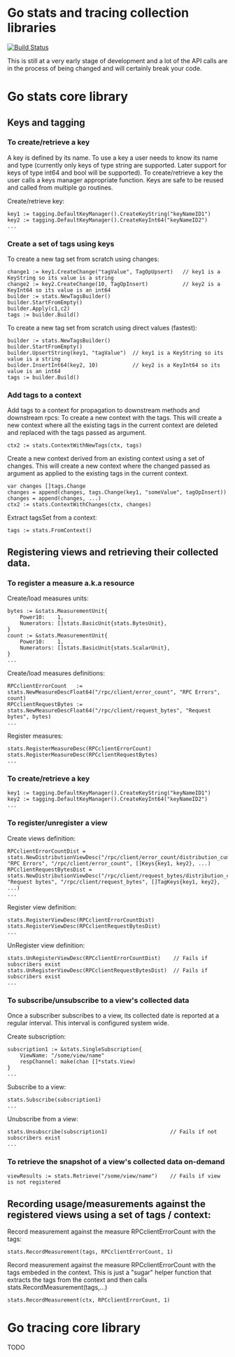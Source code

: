 # Go stats and tracing collection libraries

[![Build
Status](https://travis-ci.org/census-instrumentation/instrumentation-go.svg?branch=master)](https://travis-ci.org/census-instrumentation/instrumentation-go)

This is still at a very early stage of development and a lot of the API calls
are in the process of being changed and will certainly break your code.

# Go stats core library

## Keys and tagging

### To create/retrieve a key
A key is defined by its name. To use a key a user needs to know its name and type (currently only keys of type string are supported. Later support for keys of type int64 and bool will be supported).
To create/retrieve a key the user calls a keys manager appropriate function. Keys are safe to be reused and called from multiple go routines.

Create/retrieve key:

    key1 := tagging.DefaultKeyManager().CreateKeyString("keyNameID1")
    key2 := tagging.DefaultKeyManager().CreateKeyInt64("keyNameID2")
    ...

### Create a set of tags using keys
To create a new tag set from scratch using changes:

    change1 := key1.CreateChange("tagValue", TagOpUpsert)   // key1 is a KeyString so its value is a string
    change2 := key2.CreateChange(10, TagOpInsert)           // key2 is a KeyInt64 so its value is an int64
    builder := stats.NewTagsBuilder()
    builder.StartFromEmpty()
    builder.Apply(c1,c2)
    tags := builder.Build()

To create a new tag set from scratch using direct values (fastest):

    builder := stats.NewTagsBuilder()
    builder.StartFromEmpty()
    builder.UpsertString(key1, "tagValue")  // key1 is a KeyString so its value is a string
    builder.InsertInt64(key2, 10)           // key2 is a KeyInt64 so its value is an int64
    tags := builder.Build()

### Add tags to a context 
Add tags to a context for propagation to downstream methods and downstream rpcs:
To create a new context with the tags. This will create a new context where all the existing tags in the current context are deleted and replaced with the tags passed as argument.    
    
    ctx2 := stats.ContextWithNewTags(ctx, tags)

Create a new context derived from an existing context using a set of changes. This will create a new context where the changed passed as argument as applied to the existing tags in the current context.

    var changes []tags.Change
    changes = append(changes, tags.Change(key1, "someValue", tagOpInsert))
    changes = append(changes, ...)
    ctx2 := stats.ContextWithChanges(ctx, changes)

Extract tagsSet from a context:
    
    tags := stats.FromContext()

## Registering views and retrieving their collected data.

### To register a measure a.k.a resource
Create/load measures units:

    bytes := &stats.MeasurementUnit{
		Power10:    1,
	    Numerators: []stats.BasicUnit{stats.BytesUnit},
	}
	count := &stats.MeasurementUnit{
	    Power10:    1,
	    Numerators: []stats.BasicUnit{stats.ScalarUnit},
	}
    ...

Create/load measures definitions:

    RPCclientErrorCount   := stats.NewMeasureDescFloat64("/rpc/client/error_count", "RPC Errors", count)
    RPCclientRequestBytes := stats.NewMeasureDescFloat64("/rpc/client/request_bytes", "Request bytes", bytes)
    ...

Register measures:

	stats.RegisterMeasureDesc(RPCclientErrorCount)
    stats.RegisterMeasureDesc(RPCclientRequestBytes)
    ...

### To create/retrieve a key

    key1 := tagging.DefaultKeyManager().CreateKeyString("keyNameID1")
    key2 := tagging.DefaultKeyManager().CreateKeyInt64("keyNameID2")
    ...

### To register/unregister a view
Create views definition:

    RPCclientErrorCountDist = stats.NewDistributionViewDesc("/rpc/client/error_count/distribution_cumulative", "RPC Errors", "/rpc/client/error_count", []Keys{key1, key2}, ...)
    RPCclientRequestBytesDist = stats.NewDistributionViewDesc("/rpc/client/request_bytes/distribution_cumulative", "Request bytes", "/rpc/client/request_bytes", []TagKeys{key1, key2}, ...)
    ...

Register view definition:

    stats.RegisterViewDesc(RPCclientErrorCountDist)
    stats.RegisterViewDesc(RPCclientRequestBytesDist)  
    ... 

UnRegister view definition:

    stats.UnRegisterViewDesc(RPCclientErrorCountDist)    // Fails if subscribers exist
    stats.UnRegisterViewDesc(RPCclientRequestBytesDist)  // Fails if subscribers exist
    ... 

### To subscribe/unsubscribe to a view's collected data
Once a subscriber subscribes to a view, its collected date is reported at a regular interval. This interval is configured system wide.

Create subscription:

    subscription1 := &stats.SingleSubscription{
        ViewName: "/some/view/name"
        respChannel: make(chan []*stats.View)
    }
    ...   

Subscribe to a view:

    stats.Subscribe(subscription1)
    ...    

Unubscribe from a view:

    stats.Unsubscribe(subscription1)                    // Fails if not subscribers exist
    ...

### To retrieve the snapshot of a view's collected data on-demand

    viewResults := stats.Retrieve("/some/view/name")    // Fails if view is not registered

## Recording usage/measurements against the registered views using a set of tags / context:

Record measurement against the measure RPCclientErrorCount with the tags:   
    
    stats.RecordMeasurement(tags, RPCclientErrorCount, 1)

Record measurement against the measure RPCclientErrorCount with the tags embeded in the context. This is just a "sugar" helper function that extracts the tags from the context and then calls stats.RecordMeasurement(tags,...)
    
    stats.RecordMeasurement(ctx, RPCclientErrorCount, 1)

# Go tracing core library

TODO